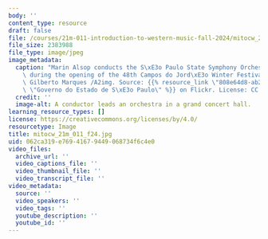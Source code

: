 ```yaml
---
body: ''
content_type: resource
draft: false
file: /courses/21m-011-introduction-to-western-music-fall-2024/mitocw_21m_011_f24.jpg
file_size: 2383988
file_type: image/jpeg
image_metadata:
  caption: "Marin Alsop conducts the S\xE3o Paulo State Symphony Orchestra (OSESP)\
    \ during the opening of the 48th Campos do Jord\xE3o Winter Festival. (Photo by\
    \ Gilberto Marques /A2img. Source: {{% resource_link \"808e64d8-ab25-417c-845b-4e9183e0901e\"\
    \ \"Governo do Estado de S\xE3o Paulo\" %}} on Flickr. License: CC BY.)"
  credit: ''
  image-alt: A conductor leads an orchestra in a grand concert hall.
learning_resource_types: []
license: https://creativecommons.org/licenses/by/4.0/
resourcetype: Image
title: mitocw_21m_011_f24.jpg
uid: 062ca319-e769-4167-9449-068734f6c4e0
video_files:
  archive_url: ''
  video_captions_file: ''
  video_thumbnail_file: ''
  video_transcript_file: ''
video_metadata:
  source: ''
  video_speakers: ''
  video_tags: ''
  youtube_description: ''
  youtube_id: ''
---
```

